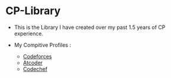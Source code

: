 # CP-Library

* This is the Library I have created over my past 1.5 years of CP experience.

* My Compitive Profiles :
  - [Codeforces](https://codeforces.com/profile/ap_2089)
  - [Atcoder](https://atcoder.jp/users/ap_2089)
  - [Codechef](https://www.codechef.com/users/xqb_83)

